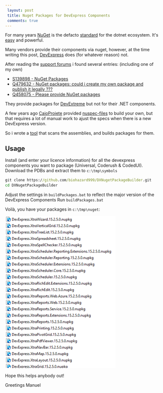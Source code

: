 ```yaml
---
 layout: post 
 title: Nuget Packages for DevExpress Components
 comments: true
---
```

For many years [NuGet](//nuget.org) is the defacto [standard](//www.hanselman.com/blog/NuGetForTheEnterpriseNuGetInAContinuousIntegrationAutomatedBuildSystem.aspx) for the dotnet ecosystem. It's [easy](//www.hanselman.com/blog/CreatingANuGetPackageIn7EasyStepsPlusUsingNuGetToIntegrateASPNETMVC3IntoExistingWebFormsApplications.aspx) and powerful.

Many vendors provide their components via nuget, however, at the time writing this post, [DevExpress](//devexpress.com) does (for whatever reason) not.

<!-- more -->

After reading the [support forums](//www.devexpress.com/support/center) i found several entries: (including one of my own)

- [S139898 - NuGet Packages](//www.devexpress.com/support/center/Question/Details/S139898)
- [Q479632 - NuGet packages: could i create my own package and publish it legally ???](//www.devexpress.com/Support/Center/Question/Details/Q479632)
- [Q458075 - Please provide NuGet packages](//www.devexpress.com/Support/Center/Question/Details/Q458075)

They provide packages for [DevExtreme](//www.nuget.org/packages?q=DevExtreme+) but not for their .NET components.

A few years ago [CaioProiete](/github.com/CaioProiete) provided [nuspec-files](//github.com/CaioProiete/DevExpress-NuGet) to build your own, but that requires a lot of manual work to ajust the specs when there is a new DevExpress version.

So i wrote a [tool](//github.com/biohazard999/DXNugetPackageBuilder/) that scans the assemblies, and builds packages for them.

## Usage

Install (and enter your licence information) for all the devexpress components you want to package (Universal, Coderush & CodedUI). 
Download the PDBs and extract them to `c:\tmp\symbols`

```cmd
git clone https://github.com/biohazard999/DXNugetPackageBuilder.git
cd DXNugetPackageBuilder
```
Adjust the settings in `buildPackages.bat` to reflect the major version of the DevExpress Components
Run `buildPackages.bat`

Voilà, you have your packages in `c:\tmp\nuget`:

![DX-Nuget-Packages in Windows Explorer](/img/posts/2016/2016-02-26-dx-nuget.png)

Hope this helps anybody out!

Greetings Manuel 